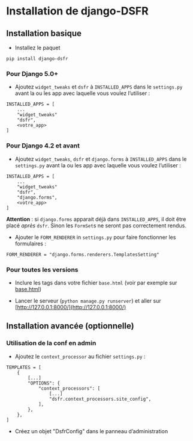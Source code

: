 # Installation de django-DSFR

## Installation basique

- Installez le paquet

```{ .bash }
pip install django-dsfr
```
### Pour Django 5.0+

- Ajoutez `widget_tweaks` et `dsfr` à `INSTALLED_APPS` dans le `settings.py` avant la ou les app avec laquelle vous voulez l’utiliser :

```{ .python }
INSTALLED_APPS = [
    ...
    "widget_tweaks"
    "dsfr",
    <votre_app>
]
```

### Pour Django 4.2 et avant

- Ajoutez `widget_tweaks`, `dsfr` et `django.forms` à `INSTALLED_APPS` dans le `settings.py` avant la ou les app avec laquelle vous voulez l’utiliser :

```{ .python }
INSTALLED_APPS = [
    ...
    "widget_tweaks"
    "dsfr",
    "django.forms",
    <votre_app>
]
```

**Attention** : si `django.forms` apparait déjà dans `INSTALLED_APPS`, il doit être placé *après* `dsfr`. Sinon les `FormSet`s ne seront pas correctement rendus.

- Ajouter le `FORM_RENDERER` in `settings.py` pour faire fonctionner les formulaires :

```{ .python }
FORM_RENDERER = "django.forms.renderers.TemplatesSetting"
```

### Pour toutes les versions

- Inclure les tags dans votre fichier `base.html` (voir par exemple sur [base.html](https://github.com/numerique-gouv/django-dsfr/blob/main/example_app/templates/example_app/base.html))

- Lancer le serveur (`python manage.py runserver`) et aller sur [http://127.0.0.1:8000/](http://127.0.0.1:8000/)


## Installation avancée (optionnelle)
### Utilisation de la conf en admin
- Ajoutez le `context_processor` au fichier `settings.py` :

```{ .python }
TEMPLATES = [
    {
        [...]
        "OPTIONS": {
            "context_processors": [
                [...]
                "dsfr.context_processors.site_config",
            ],
        },
    },
]
```

- Créez un objet "DsfrConfig" dans le panneau d’administration
